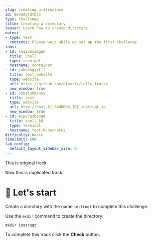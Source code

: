 ```yaml
---
slug: creating-a-directory
id: 8edaeytdtbl5
type: challenge
title: Creating a directory
teaser: Learn how to create directory
notes:
- type: text
  contents: Please wait while we set up the first challenge
tabs:
- id: s5qi3wxsmgun
  title: Shell
  type: terminal
  hostname: container
- id: jwksxbgjxl1l
  title: test_website
  type: website
  url: https://github.com/elastic/rally-tracks
  new_window: true
- id: 5ob1luhmknzy
  title: test
  type: website
  url: http://host.${_SANDBOX_ID}.instruqt.io
  new_window: true
- id: mipv5gzbe4q0
  title: shell_k8
  type: terminal
  hostname: test-kubernetes
difficulty: basic
timelimit: 600
lab_config:
  default_layout_sidebar_size: 0
---
```

This is original track

Now this is duplicated track.

🤖 Let's start
==============

Create a directory with the name `instruqt` to complete this challenge.

Use the `mkdir` command to create the directory:

```
mkdir instruqt
```

To complete this track click the **Check** button.
